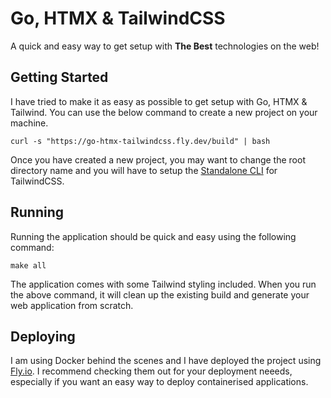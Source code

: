 # Go, HTMX & TailwindCSS

A quick and easy way to get setup with **The Best** technologies on the web!

## Getting Started
I have tried to make it as easy as possible to get setup with Go, HTMX & Tailwind. You
can use the below command to create a new project on your machine.

`curl -s "https://go-htmx-tailwindcss.fly.dev/build" | bash`

Once you have created a new project, you may want to change the root directory name
and you will have to setup the [Standalone CLI](https://tailwindcss.com/blog/standalone-cli)
for TailwindCSS.

## Running
Running the application should be quick and easy using the following command:

`make all`

The application comes with some Tailwind styling included. When you run the above command,
it will clean up the existing build and generate your web application from scratch.

## Deploying
I am using Docker behind the scenes and I have deployed the project using [Fly.io](https://fly.io/).
I recommend checking them out for your deployment neeeds, especially if you want an easy way to deploy
containerised applications.
